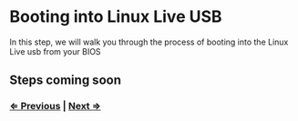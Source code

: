 # Booting into Linux Live USB

In this step, we will walk you through the process of booting into the Linux Live usb from your BIOS

## Steps coming soon

### [⇐ Previous](./1-linux-live-usb.md) | [Next ⇒](./3-installing-manjaro-linux.md)
